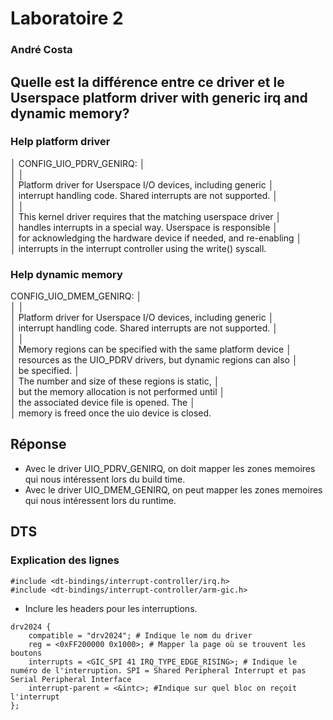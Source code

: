 # Laboratoire 2

### André Costa

## Quelle est la différence entre ce driver et le Userspace platform driver with generic irq and dynamic memory?

### Help platform driver

│ CONFIG_UIO_PDRV_GENIRQ: │  
 │ │  
 │ Platform driver for Userspace I/O devices, including generic │  
 │ interrupt handling code. Shared interrupts are not supported. │  
 │ │  
 │ This kernel driver requires that the matching userspace driver │  
 │ handles interrupts in a special way. Userspace is responsible │  
 │ for acknowledging the hardware device if needed, and re-enabling │  
 │ interrupts in the interrupt controller using the write() syscall.

### Help dynamic memory

CONFIG_UIO_DMEM_GENIRQ: │  
 │ │  
 │ Platform driver for Userspace I/O devices, including generic │  
 │ interrupt handling code. Shared interrupts are not supported. │  
 │ │  
 │ Memory regions can be specified with the same platform device │  
 │ resources as the UIO_PDRV drivers, but dynamic regions can also │  
 │ be specified. │  
 │ The number and size of these regions is static, │  
 │ but the memory allocation is not performed until │  
 │ the associated device file is opened. The │  
 │ memory is freed once the uio device is closed.

## Réponse

- Avec le driver UIO_PDRV_GENIRQ, on doit mapper les zones memoires qui nous intéressent lors du build time.
- Avec le driver UIO_DMEM_GENIRQ, on peut mapper les zones memoires qui nous intéressent lors du runtime.

## DTS

### Explication des lignes

```dts
#include <dt-bindings/interrupt-controller/irq.h>
#include <dt-bindings/interrupt-controller/arm-gic.h>
```

- Inclure les headers pour les interruptions.

```dts
drv2024 {
    compatible = "drv2024"; # Indique le nom du driver
    reg = <0xFF200000 0x1000>; # Mapper la page où se trouvent les boutons
    interrupts = <GIC_SPI 41 IRQ_TYPE_EDGE_RISING>; # Indique le numéro de l'interruption. SPI = Shared Peripheral Interrupt et pas Serial Peripheral Interface
    interrupt-parent = <&intc>; #Indique sur quel bloc on reçoit l'interrupt
};
```
